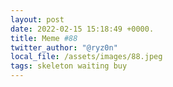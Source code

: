 ```yaml
---
layout: post
date: 2022-02-15 15:18:49 +0000.
title: Meme #88
twitter_author: "@ryz0n"
local_file: /assets/images/88.jpeg
tags: skeleton waiting buy
---
```


